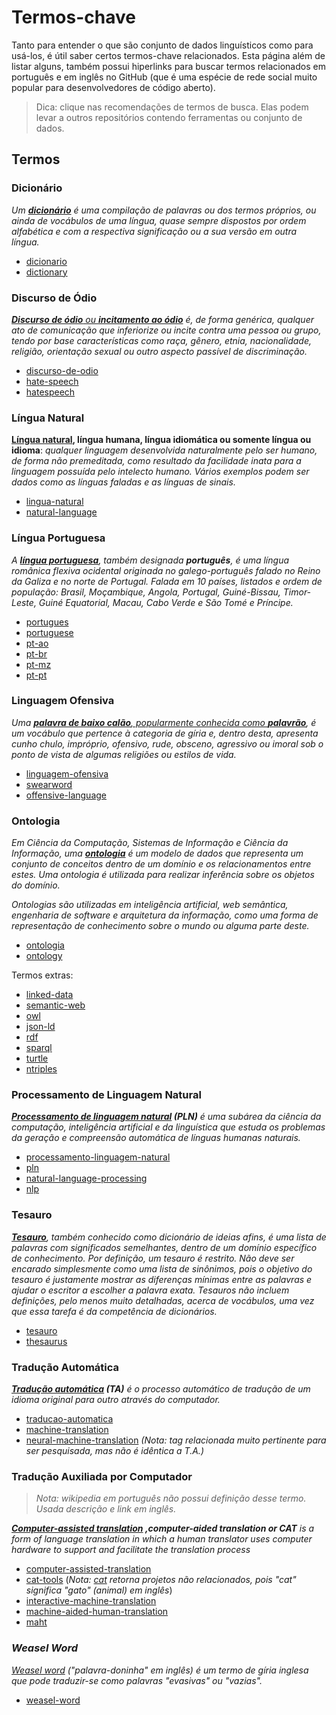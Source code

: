 # Termos-chave
Tanto para entender o que são conjunto de dados linguísticos como para usá-los,
é útil saber certos termos-chave relacionados. Esta página além de
listar alguns, também possui hiperlinks para buscar termos relacionados em
português e em inglês no GitHub (que é uma espécie de rede social muito popular
para desenvolvedores de código aberto).

> Dica: clique nas recomendações de termos de busca. Elas podem levar a outros
repositórios contendo ferramentas ou conjunto de dados.

<!--
## Aviso
Essa é uma área multidisciplinar: é natural que até mesmo pesquisadores com doutorado em um
campo de estudo não tenham tempo para entender outros, e que até mesmo nos que
tem experiência haja receio em ter iniciativa e errar. Outro ponto é até mesmo
que a maioria dos conjuntos de dados listados aqui nesse repositório tem origem
em dados direta ou indiretamente obtida a partir de voluntários, como da
Wikipédia, ou mesmo pessoas que não eram boas em entender português, mas que,
naquele momento, a contribuição delas era melhor do que nada.
-->

<!--
Além disso, seja você um programador ou professor de português, entenda que até
mesmo humanos com mais experiência em outra área podem errar em especial quando
a contribuição é um detalhe 
-->

## Termos

### Dicionário

_Um **[dicionário](https://pt.wikipedia.org/wiki/Dicion%C3%A1rio)** é uma
compilação de palavras ou dos termos próprios, ou ainda de vocábulos de uma
língua, quase sempre dispostos por ordem alfabética e com a respectiva
significação ou a sua versão em outra língua._

- [dicionario](https://github.com/topics/dicionario)
- [dictionary](https://github.com/topics/dictionary)

### Discurso de Ódio
_[**Discurso de ódio** ou **incitamento ao ódio**](https://pt.wikipedia.org/wiki/Discurso_de_%C3%B3dio)
é, de forma genérica, qualquer ato de comunicação que inferiorize ou incite
contra uma pessoa ou grupo, tendo por base características como raça, gênero,
etnia, nacionalidade, religião, orientação sexual ou outro aspecto passível
de discriminação._

- [discurso-de-odio](https://github.com/topics/discurso-de-odio)
- [hate-speech](https://github.com/topics/hate-speech)
- [hatespeech](https://github.com/topics/hatespeech)

### Língua Natural

**[Língua natural](https://pt.wikipedia.org/wiki/L%C3%ADngua_natural), língua
humana, língua idiomática ou somente língua ou idioma**: _qualquer linguagem
desenvolvida naturalmente pelo ser humano, de forma não premeditada, como
resultado da facilidade inata para a linguagem possuída pelo intelecto humano.
Vários exemplos podem ser dados como as línguas faladas e as línguas de
sinais._

- [lingua-natural](https://github.com/topics/lingua-natural)
- [natural-language](https://github.com/topics/natural-language)

### Língua Portuguesa
_A **[língua portuguesa](https://pt.wikipedia.org/wiki/L%C3%ADngua_portuguesa)**,
também designada **português**, é uma língua românica flexiva ocidental
originada no galego-português falado no Reino da Galiza e no norte de Portugal.
Falada em 10 países, listados e ordem de população: Brasil, Moçambique, Angola,
Portugal, Guiné-Bissau, Timor-Leste, Guiné Equatorial, Macau, Cabo Verde e
São Tomé e Príncipe._

- [portugues](https://github.com/topics/portugues)
- [portuguese](https://github.com/topics/portuguese)
- [pt-ao](https://github.com/topics/pt-ao)
- [pt-br](https://github.com/topics/pt-br)
- [pt-mz](https://github.com/topics/pt-mz)
- [pt-pt](https://github.com/topics/pt-pt)

### Linguagem Ofensiva
_Uma [**palavra de baixo calão**, popularmente conhecida como **palavrão**](https://pt.wikipedia.org/wiki/Palavra_de_baixo_cal%C3%A3o),
é um vocábulo que pertence à categoria de gíria e, dentro desta, apresenta cunho
chulo, impróprio, ofensivo, rude, obsceno, agressivo ou imoral sob o ponto de
vista de algumas religiões ou estilos de vida._

- [linguagem-ofensiva](https://github.com/topics/linguagem-ofensiva)
- [swearword](https://github.com/topics/swearword)
- [offensive-language](https://github.com/topics/offensive-language)

### Ontologia
_Em Ciência da Computação, Sistemas de Informação e Ciência da Informação, uma
**[ontologia](https://pt.wikipedia.org/wiki/Ontologia_(ci%C3%AAncia_da_computa%C3%A7%C3%A3o))**
é um modelo de dados que representa um conjunto de conceitos dentro de um
domínio e os relacionamentos entre estes. Uma ontologia é utilizada para
realizar inferência sobre os objetos do domínio._

_Ontologias são utilizadas em inteligência artificial, web semântica,
engenharia de software e arquitetura da informação, como uma forma de
representação de conhecimento sobre o mundo ou alguma parte deste._

- [ontologia](https://github.com/topics/ontologia)
- [ontology](https://github.com/topics/ontology)

Termos extras:

- [linked-data](https://github.com/topics/linked-data)
- [semantic-web](https://github.com/topics/semantic-web)
- [owl](https://github.com/topics/owl)
- [json-ld](https://github.com/topics/json-ld)
- [rdf](https://github.com/topics/rdf)
- [sparql](https://github.com/topics/sparql)
- [turtle](https://github.com/topics/turtle)
- [ntriples](https://github.com/topics/ntriples)

### Processamento de Linguagem Natural
_**[Processamento de linguagem natural](https://pt.wikipedia.org/wiki/Processamento_de_linguagem_natural)
(PLN)** é uma subárea da ciência da computação, inteligência artificial e da
linguística que estuda os problemas da geração e compreensão automática de
línguas humanas naturais._

- [processamento-linguagem-natural](https://github.com/topics/processamento-linguagem-natural)
- [pln](https://github.com/topics/pln)
- [natural-language-processing](https://github.com/topics/natural-language-processing)
- [nlp](https://github.com/topics/nlp)

### Tesauro
_**[Tesauro](https://pt.wikipedia.org/wiki/Tesauro)**, também conhecido como
dicionário de ideias afins, é uma lista de palavras com significados
semelhantes, dentro de um domínio específico de conhecimento. Por definição,
um tesauro é restrito. Não deve ser encarado simplesmente como uma lista de
sinônimos, pois o objetivo do tesauro é justamente mostrar as diferenças mínimas
entre as palavras e ajudar o escritor a escolher a palavra exata. Tesauros não
incluem definições, pelo menos muito detalhadas, acerca de vocábulos, uma vez
que essa tarefa é da competência de dicionários._

- [tesauro](https://github.com/topics/tesauro)
- [thesaurus](https://github.com/topics/thesaurus)

### Tradução Automática
_**[Tradução automática](https://pt.wikipedia.org/wiki/Tradu%C3%A7%C3%A3o_autom%C3%A1tica)
(TA)** é o processo automático de tradução de um idioma original para outro
através do computador._

- [traducao-automatica](https://github.com/topics/traducao-automatica)
- [machine-translation](https://github.com/topics/machine-translation)
- [neural-machine-translation](https://github.com/topics/neural-machine-translation) _(Nota: tag relacionada muito pertinente para ser pesquisada, mas não é idêntica a T.A.)_

### Tradução Auxiliada por Computador
> _Nota: wikipedia em português não possui definição desse termo. Usada
descrição e link em inglês._

_**[Computer-assisted translation](https://en.wikipedia.org/wiki/Computer-assisted_translation)
,computer-aided translation or CAT** is a form of language translation in which a
human translator uses computer hardware to support and facilitate the
translation process_

- [computer-assisted-translation](https://github.com/topics/computer-assisted-translation)
- [cat-tools](https://github.com/topics/cat-tools) (_Nota: [cat](https://github.com/topics/cat) retorna projetos não relacionados, pois "cat" significa "gato" (animal) em inglês_)
- [interactive-machine-translation](https://github.com/topics/interactive-machine-translation)
- [machine-aided-human-translation](https://github.com/topics/machine-aided-human-translation)
- [maht](https://github.com/topics/maht)

### _Weasel Word_
_[Weasel word](https://pt.wikipedia.org/wiki/Weasel_word) ("palavra-doninha"
em inglês) é um termo de gíria inglesa que pode traduzir-se como palavras
"evasivas" ou "vazias"._

- [weasel-word](https://github.com/topics/weasel-word)
